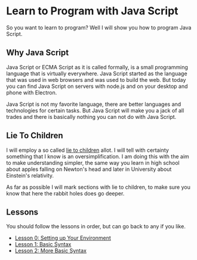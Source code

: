 # Learn to Program with Java Script

So you want to learn to program? Well I will show you how to program Java Script.

## Why Java Script

Java Script or ECMA Script as it is called formally, is a small programming 
language that is virtually everywhere. Java Script started as the language
that was used in web browsers and was used to build the web. But today 
you can find Java Script on servers with node.js and on your desktop and 
phone with Electron.

Java Script is not my favorite language, there are better languages and 
technologies for certain tasks. But Java Script will make you a jack of all
trades and there is basically nothing you can not do with Java Script. 

## Lie To Children

I will employ a so called [lie to children] allot. I will tell with 
certainty something that I know is an oversimplification. I am doing this
with the aim to make understanding simpler, the same way you learn in high school
about apples falling on Newton's head and later in University about Einstein's 
relativity.

As far as possible I will mark sections with lie to children, to make sure you
know that here the rabbit holes does go deeper.

[lie to children]: https://en.wikipedia.org/wiki/Lie-to-children

## Lessons

You should follow the lessons in order, but can go back to any if you like.

* [Lesson 0: Setting up Your Environment](0-setup.md)
* [Lesson 1: Basic Syntax](1-fizzbuzz.md)
* [Lesson 2: More Basic Syntax](2-fibonacci.md)
